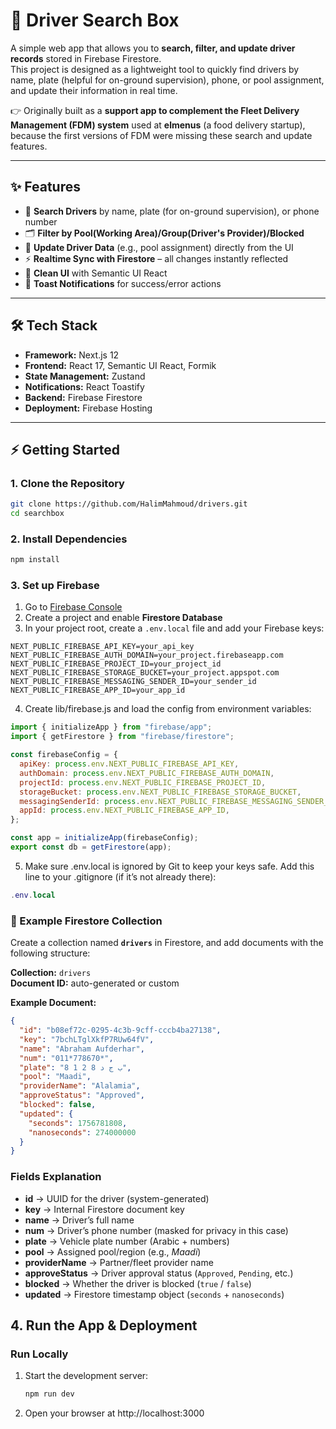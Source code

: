 # 🚖 Driver Search Box

A simple web app that allows you to **search, filter, and update driver records** stored in Firebase Firestore.  
This project is designed as a lightweight tool to quickly find drivers by name, plate (helpful for on-ground supervision), phone, or pool assignment, and update their information in real time.

👉 Originally built as a **support app to complement the Fleet Delivery Management (FDM) system** used at **elmenus** (a food delivery startup), because the first versions of FDM were missing these search and update features.

---

## ✨ Features

- 🔎 **Search Drivers** by name, plate (for on-ground supervision), or phone number
- 🗂️ **Filter by Pool(Working Area)/Group(Driver's Provider)/Blocked**
- 📝 **Update Driver Data** (e.g., pool assignment) directly from the UI
- ⚡ **Realtime Sync with Firestore** – all changes instantly reflected
- 🎨 **Clean UI** with Semantic UI React
- 📢 **Toast Notifications** for success/error actions

---

## 🛠️ Tech Stack

- **Framework:** Next.js 12
- **Frontend:** React 17, Semantic UI React, Formik
- **State Management:** Zustand
- **Notifications:** React Toastify
- **Backend:** Firebase Firestore
- **Deployment:** Firebase Hosting

---

## ⚡ Getting Started

### 1. Clone the Repository

```bash
git clone https://github.com/HalimMahmoud/drivers.git
cd searchbox
```

### 2. Install Dependencies

```bash
npm install
```

### 3. Set up Firebase

1. Go to [Firebase Console](https://console.firebase.google.com/)
2. Create a project and enable **Firestore Database**
3. In your project root, create a `.env.local` file and add your Firebase keys:

```env
NEXT_PUBLIC_FIREBASE_API_KEY=your_api_key
NEXT_PUBLIC_FIREBASE_AUTH_DOMAIN=your_project.firebaseapp.com
NEXT_PUBLIC_FIREBASE_PROJECT_ID=your_project_id
NEXT_PUBLIC_FIREBASE_STORAGE_BUCKET=your_project.appspot.com
NEXT_PUBLIC_FIREBASE_MESSAGING_SENDER_ID=your_sender_id
NEXT_PUBLIC_FIREBASE_APP_ID=your_app_id
```

4. Create lib/firebase.js and load the config from environment variables:

```js
import { initializeApp } from "firebase/app";
import { getFirestore } from "firebase/firestore";

const firebaseConfig = {
  apiKey: process.env.NEXT_PUBLIC_FIREBASE_API_KEY,
  authDomain: process.env.NEXT_PUBLIC_FIREBASE_AUTH_DOMAIN,
  projectId: process.env.NEXT_PUBLIC_FIREBASE_PROJECT_ID,
  storageBucket: process.env.NEXT_PUBLIC_FIREBASE_STORAGE_BUCKET,
  messagingSenderId: process.env.NEXT_PUBLIC_FIREBASE_MESSAGING_SENDER_ID,
  appId: process.env.NEXT_PUBLIC_FIREBASE_APP_ID,
};

const app = initializeApp(firebaseConfig);
export const db = getFirestore(app);
```

5. Make sure .env.local is ignored by Git to keep your keys safe. Add this line to your .gitignore (if it’s not already there):

```lua
.env.local
```

### 📄 Example Firestore Collection

Create a collection named **`drivers`** in Firestore, and add documents with the following structure:

**Collection:** `drivers`  
**Document ID:** auto-generated or custom

**Example Document:**

```json
{
  "id": "b08ef72c-0295-4c3b-9cff-cccb4ba27138",
  "key": "7bchLTglXkfP7RUw64fV",
  "name": "Abraham Aufderhar",
  "num": "011*778670*",
  "plate": "8 1 2 8 ب ج د",
  "pool": "Maadi",
  "providerName": "Alalamia",
  "approveStatus": "Approved",
  "blocked": false,
  "updated": {
    "seconds": 1756781808,
    "nanoseconds": 274000000
  }
}
```

### Fields Explanation

- **id** → UUID for the driver (system-generated)
- **key** → Internal Firestore document key
- **name** → Driver’s full name
- **num** → Driver’s phone number (masked for privacy in this case)
- **plate** → Vehicle plate number (Arabic + numbers)
- **pool** → Assigned pool/region (e.g., _Maadi_)
- **providerName** → Partner/fleet provider name
- **approveStatus** → Driver approval status (`Approved`, `Pending`, etc.)
- **blocked** → Whether the driver is blocked (`true` / `false`)
- **updated** → Firestore timestamp object (`seconds` + `nanoseconds`)

## 4. Run the App & Deployment

### Run Locally

1. Start the development server:

   ```bash
   npm run dev
   ```

2. Open your browser at http://localhost:3000
